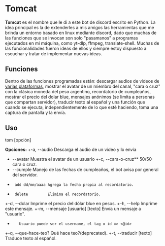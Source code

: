 # Tomcat

**Tomcat** es el nombre que le di a este bot de discord escrito en Python.
La idea principal es la de extenderles a mis amigos las herramientas que me brinda un entorno basado en linux mediante discord, dado que muchas de las funciones que se invocan son solo "pasamanos" a programas ejecutados en mi máquina, como yt-dlp, ffmpeg, translate-shell. Muchas de las funcionalidades fueron ideas de ellos y siempre estoy dispuesto a escuchar y tratar de implementar nuevas ideas.

## Funciones

Dentro de las funciones programadas están: descargar audios de videos de [varias plataformas](https://github.com/yt-dlp/yt-dlp/blob/master/supportedsites.md), mostrar el avatar de un miembro del canal, "cara o cruz" con la clásica moneda del peso argentino, recordatorio de cumpleaños, mostrar el precio del dolar blue, mensajes anónimos (se limita a personas que compartan servidor), traducir texto al español y una función que cuando se ejecuta, independientemente de lo que esté haciendo, toma una captura de pantalla y la envía.

## Uso

tom [opción]

**Opciones:**
+-a, --audio       Descarga el audio de un video y lo envía
+    --avatar      Muestra el avatar de un usuario
+-c, --cara-o-cruz** 50/50 cara o cruz.
+    --cumple      Manejo de las fechas de cumpleaños, el bot avisa por general del servidor.
+      add dd/mm/aaaa Agrega la fecha propia al recordatorio.
+      delete         Elimina el recordatorio.
+-d, --dolar       Imprime el precio del dólar blue en pesos.
+-h, --help        Imprime este mensaje.
+-m, --mensaje [usuario] [texto] Envía un mensaje a "usuario".
+        Usuario puede ser el username, el tag o id => <@id>
+-q, --que-hace-teo? Qué hace teo?(deprecated).
+-t, --traducir [texto] Traduce texto al español.
